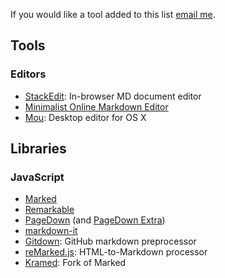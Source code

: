 If you would like a tool added to this list [email me](mailto:pritchard.adam@gmail.com).

## Tools

### Editors

* [StackEdit](https://stackedit.io): In-browser MD document editor
* [Minimalist Online Markdown Editor](http://markdown.pioul.fr/)
* [Mou](http://25.io/mou/): Desktop editor for OS X


## Libraries

### JavaScript

* [Marked](https://github.com/chjj/marked)
* [Remarkable](https://github.com/jonschlinkert/remarkable)
* [PageDown](https://code.google.com/p/pagedown/) (and [PageDown Extra](https://github.com/jmcmanus/pagedown-extra))
* [markdown-it](https://github.com/markdown-it/markdown-it)
* [Gitdown](https://github.com/gajus/gitdown): GitHub markdown preprocessor
* [reMarked.js](https://github.com/leeoniya/reMarked.js): HTML-to-Markdown processor
* [Kramed](https://github.com/GitbookIO/kramed): Fork of Marked